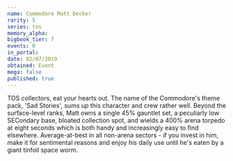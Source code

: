 ```yaml
---
name: Commodore Matt Decker
rarity: 5
series: tos
memory_alpha:
bigbook_tier: 7
events: 0
in_portal:
date: 02/07/2019
obtained: Event
mega: false
published: true
---
```


TOS collectors, eat your hearts out. The name of the Commodore's theme pack, 'Sad Stories', sums up this character and crew rather well. Beyond the surface-level ranks, Matt owns a single 45% gauntlet set, a peculiarly low SECondary base, bloated collection spot, and wields a 400% arena torpedo at eight seconds which is both handy and increasingly easy to find elsewhere. Average-at-best in all non-arena sectors - if you invest in him, make it for sentimental reasons and enjoy his daily use until he's eaten by a giant tinfoil space worm.

